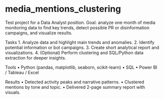 # media_mentions_clustering

Test project for a Data Analyst position.
Goal: analyze one month of media monitoring data to find key trends, detect possible PR or disinformation campaigns, and visualize results.

Tasks
	1.	Analyze data and highlight main trends and anomalies.
	2.	Identify potential information or bot campaigns.
	3.	Create short analytical report and visualizations.
	4.	(Optional) Perform clustering and SQL/Python data extraction for deeper insights.

Tools
	•	Python (pandas, matplotlib, seaborn, scikit-learn)
	•	SQL
	•	Power BI / Tableau / Excel

Results
	•	Detected activity peaks and narrative patterns.
	•	Clustered mentions by tone and topic.
	•	Delivered 2-page summary report with visuals.
